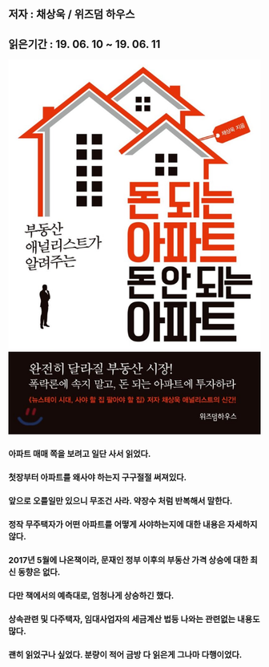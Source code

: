 ## 저자 : 채상욱 / 위즈덤 하우스

## 읽은기간 : 19. 06. 10 ~ 19. 06. 11

![Smithsonian Image](../../public/images/books-images/DonApart.jpg)

### 아파트 매매 쪽을 보려고 일단 사서 읽었다.

### 첫장부터 아파트를 왜사야 하는지 구구절절 써져있다.

### 앞으로 오를일만 있으니 무조건 사라. 약장수 처럼 반복해서 말한다.

### 정작 무주택자가 어떤 아파트를 어떻게 사야하는지에 대한 내용은 자세하지 않다.

### 2017년 5월에 나온책이라, 문재인 정부 이후의 부동산 가격 상승에 대한 최신 동향은 없다.

### 다만 책에서의 예측대로, 엄청나게 상승하긴 했다.

### 상속관련 및 다주택자, 임대사업자의 세금계산 법등 나와는 관련없는 내용도 많다.

### 괜히 읽었구나 싶었다. 분량이 적어 금방 다 읽은게 그나마 다행이었다.

